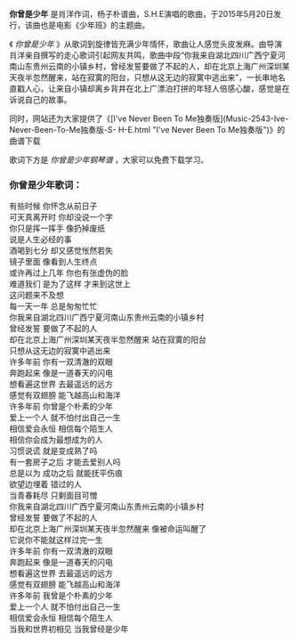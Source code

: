 

**你曾是少年** 是肖洋作词，杨子朴谱曲，S.H.E演唱的歌曲，于2015年5月20日发行，该曲也是电影《少年班》的主题曲。

《 _你曾是少年_
》从歌词到旋律皆充满少年情怀，歌曲让人感觉头皮发麻。由导演肖洋亲自撰写的走心歌词引起网友共鸣，歌曲中段“你我来自湖北四川广西宁夏河南山东贵州云南的小镇乡村，曾经发誓要做了不起的人，却在北京上海广州深圳某天夜半忽然醒来，站在寂寞的阳台，只想从这无边的寂寞中逃出来”，一长串地名直戳人心，让来自小镇却离乡背井在北上广漂泊打拼的年轻人倍感心酸，感觉是在诉说自己的故事。

同时，网站还为大家提供了《[I've Never Been To Me独奏版](Music-2543-Ive-Never-Been-To-Me独奏版-S-
H-E.html "I've Never Been To Me独奏版")》的曲谱下载

歌词下方是 _你曾是少年钢琴谱_ ，大家可以免费下载学习。

### 你曾是少年歌词：

有些时候 你怀念从前日子  
可天真离开时 你却没说一个字  
你只是挥一挥手 像扔掉废纸  
说是人生必经的事  
酒喝到七分 却又感觉怅然若失  
镜子里面 像看到人生终点  
或许再过上几年 你也有张虚伪的脸  
难道我们 是为了这样 才来到这世上  
这问题来不及想  
每一天一年 总是匆匆忙忙  
你我来自湖北四川广西宁夏河南山东贵州云南的小镇乡村  
曾经发誓 要做了不起的人  
却在北京上海广州深圳某天夜半忽然醒来 站在寂寞的阳台  
只想从这无边的寂寞中逃出来  
许多年前 你有一双清澈的双眼  
奔跑起来 像是一道春天的闪电  
想看遍这世界 去最遥远的远方  
感觉有双翅膀 能飞越高山和海洋  
许多年前 你曾是个朴素的少年  
爱上一个人 就不怕付出自己一生  
相信爱会永恒 相信每个陌生人  
相信你会成为最想成为的人  
习惯说谎 就是变成熟了吗  
有一套房子之后 才能去爱别人吗  
总是以为 成功之后 就能抚平伤痕  
欲望边埋着 错过的人  
当青春耗尽 只剩面目可憎  
你我来自湖北四川广西宁夏河南山东贵州云南的小镇乡村  
曾经发誓 要做了不起的人  
却在北京上海广州深圳某天夜半忽然醒来 像被命运叫醒了  
它说你不能就这样过完一生  
许多年前 你有一双清澈的双眼  
奔跑起来 像是一道春天的闪电  
想看遍这世界 去最遥远的远方  
感觉有双翅膀 能飞越高山和海洋  
许多年前 我曾是个朴素的少年  
爱上一个人 就不怕付出自己一生  
相信爱会永恒 相信每个陌生人  
当我和世界初相见 当我曾经是少年

